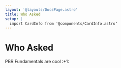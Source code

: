 ```yaml
---
layout: '@layouts/DocsPage.astro'
title: Who Asked
setup: | 
  import CardInfo from '@components/CardInfo.astro'
---
```

# Who Asked
<CardInfo title="OI!">
	PBR Fundamentals are cool :+1:
</CardInfo>